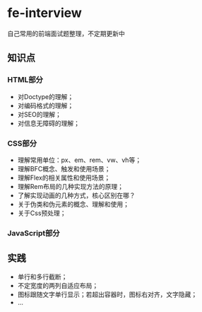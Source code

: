 # fe-interview
自己常用的前端面试题整理，不定期更新中

## 知识点
### HTML部分
+ 对Doctype的理解；
+ 对编码格式的理解；
+ 对SEO的理解；
+ 对信息无障碍的理解；


### CSS部分
+ 理解常用单位：px、em、rem、vw、vh等；
+ 理解BFC概念、触发和使用场景；
+ 理解Flex的相关属性和使用场景；
+ 理解Rem布局的几种实现方法的原理；
+ 了解实现动画的几种方式，核心区别在哪？
+ 关于伪类和伪元素的概念、理解和使用；
+ 关于Css预处理；


### JavaScript部分

## 实践
+ 单行和多行截断；
+ 不定宽度的两列自适应布局；
+ 图标跟随文字单行显示；若超出容器时，图标右对齐，文字隐藏；
+ ...